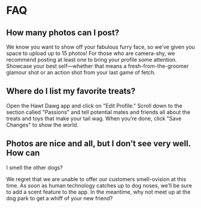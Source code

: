 # FAQ

## How many photos can I post?

We know you want to show off your fabulous furry face, so we’ve given you
space to upload up to 15 photos!
For those who are camera-shy, we recommend posting at least one to bring
your profile some attention.
Showcase your best self—whether that means a fresh-from-the-groomer glamour
shot or an action shot from your last game of fetch.


## Where do I list my favorite treats?

Open the Hawt Dawg app and click on "Edit Profile."
Scroll down to the section called "Passions" and tell
potential mates and friends all about the treats and toys
that make your tail wag.
When you’re done, click "Save Changes" to show the world.


## Photos are nice and all, but I don’t see very well. How can
I smell the other dogs?

We regret that we are unable to offer our customers smell-ovision
at this time.
As soon as human technology catches up to dog noses, we’ll be
sure to add a scent feature to the app.
In the meantime, why not meet up at the dog park to get a whiff
of your new friend?